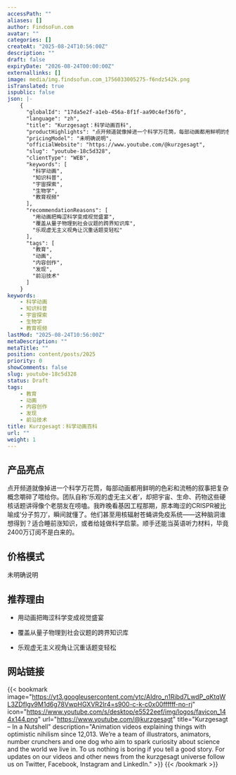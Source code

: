 ```yaml
---
accessPath: ""
aliases: []
author: FindsoFun.com
avatar: ""
categories: []
createAt: "2025-08-24T10:56:00Z"
description: ""
draft: false
expiryDate: "2026-08-24T00:00:00Z"
externallinks: []
image: media/img.findsofun.com_1756033005275-f6ndz542k.png
isTranslated: true
ispublic: false
json: |-
    {
      "globalId": "17da5e2f-a1eb-456a-8f1f-aa90c4ef36fb",
      "language": "zh",
      "title": "Kurzgesagt：科学动画百科",
      "productHighlights": "点开频道就像掉进一个科学万花筒，每部动画都用鲜明的色彩和流畅的叙事把复杂概念嚼碎了喂给你。团队自称‘乐观的虚无主义者’，却把宇宙、生命、药物这些硬核话题讲得像个老朋友在唠嗑。我昨晚看基因工程那期，原本晦涩的CRISPR被比喻成‘分子剪刀’，瞬间就懂了。他们甚至用核辐射苍蝇讲免疫系统——这种脑洞谁想得到？适合睡前涨知识，或者给娃做科学启蒙。顺手还能当英语听力材料，毕竟2400万订阅不是白来的。",
      "pricingModel": "未明确说明",
      "officialWebsite": "https://www.youtube.com/@kurzgesagt",
      "slug": "youtube-18c5d328",
      "clientType": "WEB",
      "keywords": [
        "科学动画",
        "知识科普",
        "宇宙探索",
        "生物学",
        "教育视频"
      ],
      "recommendationReasons": [
        "用动画把晦涩科学变成视觉盛宴",
        "覆盖从量子物理到社会议题的跨界知识库",
        "乐观虚无主义视角让沉重话题变轻松"
      ],
      "tags": [
        "教育",
        "动画",
        "内容创作",
        "发现",
        "前沿技术"
      ]
    }
keywords:
    - 科学动画
    - 知识科普
    - 宇宙探索
    - 生物学
    - 教育视频
lastMod: "2025-08-24T10:56:00Z"
metaDescription: ""
metaTitle: ""
position: content/posts/2025
priority: 0
showComments: false
slug: youtube-18c5d328
status: Draft
tags:
    - 教育
    - 动画
    - 内容创作
    - 发现
    - 前沿技术
title: Kurzgesagt：科学动画百科
url: ""
weight: 1
---
```

## 产品亮点
点开频道就像掉进一个科学万花筒，每部动画都用鲜明的色彩和流畅的叙事把复杂概念嚼碎了喂给你。团队自称‘乐观的虚无主义者’，却把宇宙、生命、药物这些硬核话题讲得像个老朋友在唠嗑。我昨晚看基因工程那期，原本晦涩的CRISPR被比喻成‘分子剪刀’，瞬间就懂了。他们甚至用核辐射苍蝇讲免疫系统——这种脑洞谁想得到？适合睡前涨知识，或者给娃做科学启蒙。顺手还能当英语听力材料，毕竟2400万订阅不是白来的。

## 价格模式
<!--more-->未明确说明

## 推荐理由
- 用动画把晦涩科学变成视觉盛宴

- 覆盖从量子物理到社会议题的跨界知识库

- 乐观虚无主义视角让沉重话题变轻松

## 网站链接
{{< bookmark image="https://yt3.googleusercontent.com/ytc/AIdro_n1Ribd7LwdP_qKtqWL3ZDfIgv9M1d6g78VwpHGXVR2Ir4=s900-c-k-c0x00ffffff-no-rj" icon="https://www.youtube.com/s/desktop/e5522eef/img/logos/favicon_144x144.png" url="https://www.youtube.com/@kurzgesagt" title="Kurzgesagt – In a Nutshell" description="Animation videos explaining things with optimistic nihilism since 12,013. We’re a team of illustrators, animators, number crunchers and one dog who aim to spark curiosity about science and the world we live in. To us nothing is boring if you tell a good story. For updates on our videos and other news from the kurzgesagt universe follow us on Twitter, Facebook, Instagram and LinkedIn." >}}
{{< /bookmark >}}

